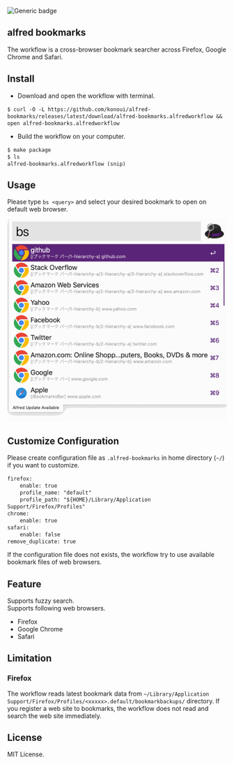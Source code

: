![Generic badge](https://github.com/konoui/alfred-bookmarks/workflows/test/badge.svg)
## alfred bookmarks
The workflow is a cross-browser bookmark searcher across Firefox, Google Chrome and Safari.

## Install
- Download and open the workflow with terminal.
```
$ curl -O -L https://github.com/konoui/alfred-bookmarks/releases/latest/download/alfred-bookmarks.alfredworkflow && open alfred-bookmarks.alfredworkflow
```

- Build the workflow on your computer.
```
$ make package
$ ls
alfred-bookmarks.alfredworkflow (snip)
```

## Usage
Please type `bs <query>` and select your desired bookmark to open on default web browser.

![alfred-bookmarks](./alfred-bookmarks.gif)

## Customize Configuration
Please create configuration file as `.alfred-bookmarks` in home directory (`~/`) if you want to customize.
```
firefox:
    enable: true
    profile_name: "default"
    profile_path: "${HOME}/Library/Application Support/Firefox/Profiles"
chrome:
    enable: true
safari:
    enable: false
remove_duplicate: true
```

If the configuration file does not exists, the workflow try to use available bookmark files of web browsers.

## Feature
Supports fuzzy search.   
Supports following web browsers.
- Firefox
- Google Chrome
- Safari

## Limitation
### Firefox 
The workflow reads latest bookmark data from `~/Library/Application Support/Firefox/Profiles/<xxxxx>.default/bookmarkbackups/` directory.
If you register a web site to bookmarks, the workflow does not read and search the web site immediately.

## License
MIT License.
